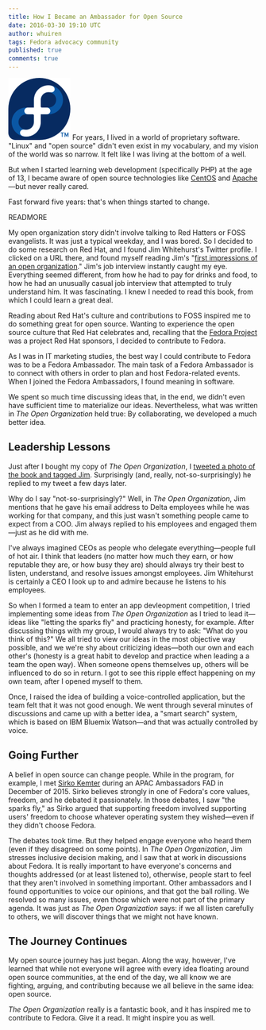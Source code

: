 ```yaml
---
title: How I Became an Ambassador for Open Source
date: 2016-03-30 19:10 UTC
author: whuiren
tags: Fedora advocacy community
published: true
comments: true
---
```

![Fedora logo](/images/blog/fedora-logo.png) For years, I lived in a world of proprietary software. "Linux" and "open source" didn't even exist in my vocabulary, and my vision of the world was so narrow. It felt like I was living at the bottom of a well.

But when I started learning web development (specifically PHP) at the age of 13, I became aware of open source technologies like [CentOS](https://www.centos.org/) and [Apache](http://apache.org/)&mdash;but never really cared.

Fast forward five years: that's when things started to change.

READMORE

My open organization story didn't involve talking to Red Hatters or FOSS evangelists. It was just a typical weekday, and I was bored. So I decided to do some research on Red Hat, and I found Jim Whitehurst's Twitter profile. I clicked on a URL there, and found myself reading Jim's "[first impressions of an open organization](http://www.redhat.com/en/explore/the-open-organization-book)." Jim's job interview instantly caught my eye. Everything seemed different, from how he had to pay for drinks and food, to how he had an unusually casual job interview that attempted to truly understand him. It was fascinating. I knew I needed to read this book, from which I could learn a great deal.

Reading about Red Hat's culture and contributions to FOSS inspired me to do something great for open source. Wanting to experience the open source culture that Red Hat celebrates and, recalling that the [Fedora Project](https://getfedora.org/) was a project Red Hat sponsors, I decided to contribute to Fedora.

As I was in IT marketing studies, the best way I could contribute to Fedora was to be a Fedora Ambassador. The main task of a Fedora Ambassador is to connect with others in order to plan and host Fedora-related events. When I joined the Fedora Ambassadors, I found meaning in software.

We spent so much time discussing ideas that, in the end, we didn't even have sufficient time to materialize our ideas. Nevertheless, what was written in *The Open Organization* held true: By collaborating, we developed a much better idea.

## Leadership Lessons

Just after I bought my copy of *The Open Organization*, I [tweeted a photo of the book and tagged Jim](https://twitter.com/woohuiren/status/636492330724294656). Surprisingly (and, really, not-so-surprisingly) he replied to my tweet a few days later.

Why do I say "not-so-surprisingly?" Well, in *The Open Organization*, Jim mentions that he gave his email address to Delta employees while he was working for that company, and this just wasn't something people came to expect from a COO. Jim always replied to his employees and engaged them&mdash;just as he did with me.

I've always imagined CEOs as people who delegate everything&mdash;people full of hot air. I think that leaders (no matter how much they earn, or how reputable they are, or how busy they are) should always try their best to listen, understand, and resolve issues amongst employees. Jim Whitehurst is certainly a CEO I look up to and admire because he listens to his employees.

So when I formed a team to enter an app devleopment competition, I tried implementing some ideas from *The Open Organization* as I tried to lead it&mdash;ideas like "letting the sparks fly" and practicing honesty, for example. After discussing things with my group, I would always try to ask: "What do you think of this?" We all tried to view our ideas in the most objective way possible, and we we're shy about criticizing ideas&mdash;both our own and each other's (honesty is a great habit to develop and practice when leading a a team the open way). When someone opens themselves up, others will be influenced to do so in return. I got to see this ripple effect happening on my own team, after I opened myself to them.

Once, I raised the idea of building a voice-controlled application, but the team felt that it was not good enough. We went through several minutes of discussions and came up with a better idea, a "smart search" system, which is based on IBM Bluemix Watson&mdash;and that was actually controlled by voice.

## Going Further

A belief in open source can change people. While in the program, for example, I met [Sirko Kemter](https://fedoraproject.org/wiki/User:Gnokii) during an APAC Ambassadors FAD in December of 2015. Sirko believes strongly in one of Fedora's core values, freedom, and he debated it passionately. In those debates, I saw "the sparks fly," as Sirko argued that supporting freedom involved supporting users' freedom to choose whatever operating system they wished&mdash;even if they didn't choose Fedora.

The debates took time. But they helped engage everyone who heard them (even if they disagreed on some points). In *The Open Organization*, Jim stresses inclusive decision making, and I saw that at work in discussions about Fedora. It is really important to have everyone's concerns and thoughts addressed (or at least listened to), otherwise, people start to feel that they aren't involved in something important. Other ambassadors and I found opportunities to voice our opinions, and that got the ball rolling. We resolved so many issues, even those which were not part of the primary agenda. It was just as *The Open Organization* says: if we all listen carefully to others, we will discover things that we might not have known.

## The Journey Continues

My open source journey has just began. Along the way, however, I've learned that while not everyone will agree with every idea floating around open source communities, at the end of the day, we all know we are fighting, arguing, and contributing because we all believe in the same idea: open source.

*The Open Organization* really is a fantastic book, and it has inspired me to contribute to Fedora. Give it a read. It might inspire you as well.
